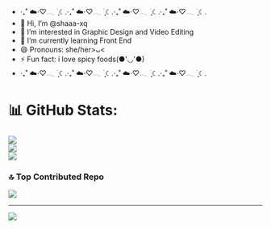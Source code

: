 - ‧₊˚ ☁️⋅♡𓂃 ࣪ ִֶָ☾.‧₊˚ ☁️⋅♡𓂃 ࣪ ִֶָ☾.‧₊˚ ☁️⋅♡𓂃 ࣪ ִֶָ☾.‧₊˚ ☁️⋅♡𓂃 ࣪ ִֶָ☾.
- 👋 Hi, I’m @shaaa-xq
- 👀 I’m interested in Graphic Design and Video Editing
- 🌱 I’m currently learning Front End 
- 😄 Pronouns: she/her>ᴗ<
- ⚡ Fun fact: i love spicy foods(●'◡'●)
- ‧₊˚ ☁️⋅♡𓂃 ࣪ ִֶָ☾.‧₊˚ ☁️⋅♡𓂃 ࣪ ִֶָ☾.‧₊˚ ☁️⋅♡𓂃 ࣪ ִֶָ☾.‧₊˚ ☁️⋅♡𓂃 ࣪ ִֶָ☾.

# 📊 GitHub Stats:
###
![](https://github-readme-stats.vercel.app/api?username=shaaa-xq&theme=dark&hide_border=false&include_all_commits=true&count_private=true)<br/>
![](https://github-readme-streak-stats.herokuapp.com/?user=shaaa-xqn&theme=dark&hide_border=false)<br/>
![](https://github-readme-stats.vercel.app/api/top-langs/?username=shaaa-xq&theme=dark&hide_border=false&include_all_commits=true&count_private=true&layout=compact)

### 🔝 Top Contributed Repo
![](https://github-contributor-stats.vercel.app/api?username=shaaa-xq&limit=5&theme=dark&combine_all_yearly_contributions=true)

---
[![](https://visitcount.itsvg.in/api?id=shaaa-xq&icon=0&color=0)](https://visitcount.itsvg.in)

</a>


<!---
shaaa-xq/shaaa-xq is a ✨ special ✨ repository because its `README.md` (this file) appears on your GitHub profile.
You can click the Preview link to take a look at your changes.
--->
